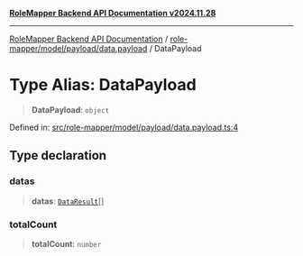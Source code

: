 [**RoleMapper Backend API Documentation v2024.11.28**](../../../../../README.md)

***

[RoleMapper Backend API Documentation](../../../../../modules.md) / [role-mapper/model/payload/data.payload](../README.md) / DataPayload

# Type Alias: DataPayload

> **DataPayload**: `object`

Defined in: [src/role-mapper/model/payload/data.payload.ts:4](https://github.com/FlowCraft-AG/RoleMapper/blob/3cef41945a7433078df8de15ae023cbf018d74ba/backend/src/role-mapper/model/payload/data.payload.ts#L4)

## Type declaration

### datas

> **datas**: [`DataResult`](DataResult.md)[]

### totalCount

> **totalCount**: `number`
